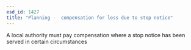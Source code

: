 ```yaml
---
esd_id: 1427
title: "Planning -  compensation for loss due to stop notice"
---
```


A local authority must pay compensation where a stop notice has been served in certain circumstances

